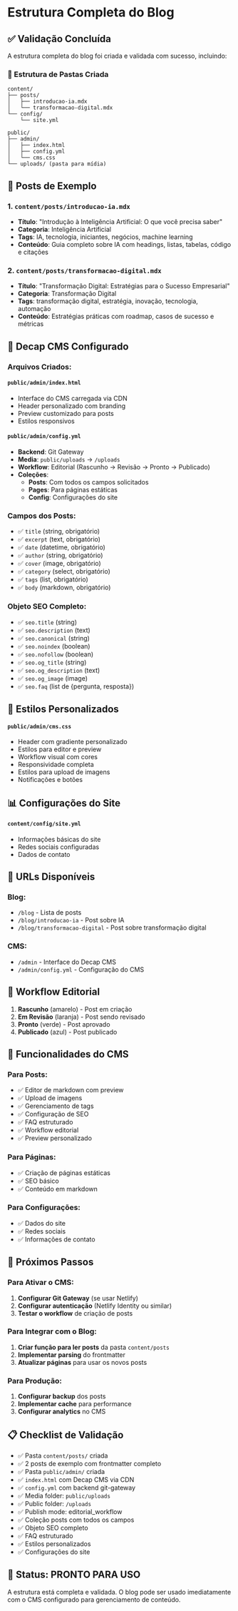 # Estrutura Completa do Blog

## ✅ Validação Concluída

A estrutura completa do blog foi criada e validada com sucesso, incluindo:

### 📁 Estrutura de Pastas Criada

```
content/
├── posts/
│   ├── introducao-ia.mdx
│   └── transformacao-digital.mdx
└── config/
    └── site.yml

public/
├── admin/
│   ├── index.html
│   ├── config.yml
│   └── cms.css
└── uploads/ (pasta para mídia)
```

## 📝 Posts de Exemplo

### 1. `content/posts/introducao-ia.mdx`
- **Título**: "Introdução à Inteligência Artificial: O que você precisa saber"
- **Categoria**: Inteligência Artificial
- **Tags**: IA, tecnologia, iniciantes, negócios, machine learning
- **Conteúdo**: Guia completo sobre IA com headings, listas, tabelas, código e citações

### 2. `content/posts/transformacao-digital.mdx`
- **Título**: "Transformação Digital: Estratégias para o Sucesso Empresarial"
- **Categoria**: Transformação Digital
- **Tags**: transformação digital, estratégia, inovação, tecnologia, automação
- **Conteúdo**: Estratégias práticas com roadmap, casos de sucesso e métricas

## 🔧 Decap CMS Configurado

### Arquivos Criados:

#### `public/admin/index.html`
- Interface do CMS carregada via CDN
- Header personalizado com branding
- Preview customizado para posts
- Estilos responsivos

#### `public/admin/config.yml`
- **Backend**: Git Gateway
- **Media**: `public/uploads` → `/uploads`
- **Workflow**: Editorial (Rascunho → Revisão → Pronto → Publicado)
- **Coleções**:
  - **Posts**: Com todos os campos solicitados
  - **Pages**: Para páginas estáticas
  - **Config**: Configurações do site

### Campos dos Posts:
- ✅ `title` (string, obrigatório)
- ✅ `excerpt` (text, obrigatório)
- ✅ `date` (datetime, obrigatório)
- ✅ `author` (string, obrigatório)
- ✅ `cover` (image, obrigatório)
- ✅ `category` (select, obrigatório)
- ✅ `tags` (list, obrigatório)
- ✅ `body` (markdown, obrigatório)

### Objeto SEO Completo:
- ✅ `seo.title` (string)
- ✅ `seo.description` (text)
- ✅ `seo.canonical` (string)
- ✅ `seo.noindex` (boolean)
- ✅ `seo.nofollow` (boolean)
- ✅ `seo.og_title` (string)
- ✅ `seo.og_description` (text)
- ✅ `seo.og_image` (image)
- ✅ `seo.faq` (list de {pergunta, resposta})

## 🎨 Estilos Personalizados

#### `public/admin/cms.css`
- Header com gradiente personalizado
- Estilos para editor e preview
- Workflow visual com cores
- Responsividade completa
- Estilos para upload de imagens
- Notificações e botões

## 📊 Configurações do Site

#### `content/config/site.yml`
- Informações básicas do site
- Redes sociais configuradas
- Dados de contato

## 🚀 URLs Disponíveis

### Blog:
- `/blog` - Lista de posts
- `/blog/introducao-ia` - Post sobre IA
- `/blog/transformacao-digital` - Post sobre transformação digital

### CMS:
- `/admin` - Interface do Decap CMS
- `/admin/config.yml` - Configuração do CMS

## 🔄 Workflow Editorial

1. **Rascunho** (amarelo) - Post em criação
2. **Em Revisão** (laranja) - Post sendo revisado
3. **Pronto** (verde) - Post aprovado
4. **Publicado** (azul) - Post publicado

## 📱 Funcionalidades do CMS

### Para Posts:
- ✅ Editor de markdown com preview
- ✅ Upload de imagens
- ✅ Gerenciamento de tags
- ✅ Configuração de SEO
- ✅ FAQ estruturado
- ✅ Workflow editorial
- ✅ Preview personalizado

### Para Páginas:
- ✅ Criação de páginas estáticas
- ✅ SEO básico
- ✅ Conteúdo em markdown

### Para Configurações:
- ✅ Dados do site
- ✅ Redes sociais
- ✅ Informações de contato

## 🎯 Próximos Passos

### Para Ativar o CMS:
1. **Configurar Git Gateway** (se usar Netlify)
2. **Configurar autenticação** (Netlify Identity ou similar)
3. **Testar o workflow** de criação de posts

### Para Integrar com o Blog:
1. **Criar função para ler posts** da pasta `content/posts`
2. **Implementar parsing** do frontmatter
3. **Atualizar páginas** para usar os novos posts

### Para Produção:
1. **Configurar backup** dos posts
2. **Implementar cache** para performance
3. **Configurar analytics** no CMS

## 📋 Checklist de Validação

- ✅ Pasta `content/posts/` criada
- ✅ 2 posts de exemplo com frontmatter completo
- ✅ Pasta `public/admin/` criada
- ✅ `index.html` com Decap CMS via CDN
- ✅ `config.yml` com backend git-gateway
- ✅ Media folder: `public/uploads`
- ✅ Public folder: `/uploads`
- ✅ Publish mode: editorial_workflow
- ✅ Coleção posts com todos os campos
- ✅ Objeto SEO completo
- ✅ FAQ estruturado
- ✅ Estilos personalizados
- ✅ Configurações do site

## 🎉 Status: **PRONTO PARA USO**

A estrutura está completa e validada. O blog pode ser usado imediatamente com o CMS configurado para gerenciamento de conteúdo.
